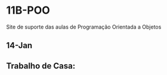 # 11B-POO
Site de suporte das aulas de Programação Orientada a Objetos

## 14-Jan
Trabalho de Casa:
- 
